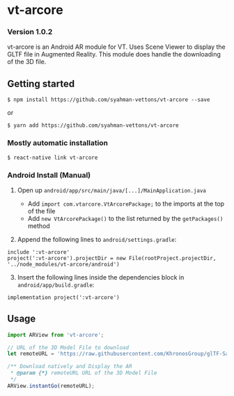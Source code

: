 # vt-arcore

### Version 1.0.2
vt-arcore is an Android AR module for VT. Uses Scene Viewer to display the GLTF file in Augmented Reality. This module does handle the downloading of the 3D file.

## Getting started

`$ npm install https://github.com/syahman-vettons/vt-arcore --save`

or

`$ yarn add https://github.com/syahman-vettons/vt-arcore`


### Mostly automatic installation

`$ react-native link vt-arcore`

### Android Install (Manual) 

1. Open up `android/app/src/main/java/[...]/MainApplication.java`
    - Add `import com.vtarcore.VtArcorePackage;` to the imports at the top of the file
    - Add `new VtArcorePackage()` to the list returned by the `getPackages()` method
    
2. Append the following lines to `android/settings.gradle`:
```
include ':vt-arcore'
project(':vt-arcore').projectDir = new File(rootProject.projectDir, '../node_modules/vt-arcore/android')
```

3. Insert the following lines inside the dependencies block in `android/app/build.gradle`:
```
implementation project(':vt-arcore')
```

## Usage
```javascript
import ARView from 'vt-arcore';

// URL of the 3D Model File to download
let remoteURL = 'https://raw.githubusercontent.com/KhronosGroup/glTF-Sample-Models/master/2.0/DamagedHelmet/glTF/DamagedHelmet.gltf'

/** Download natively and Display the AR
 * @param {*} remoteURL URL of the 3D Model File
 */
ARView.instantGo(remoteURL);
```

